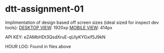 # dtt-assignment-01

Implimentation of design based off screen sizes (ideal sized for inspect dev tools): 
[DESKTOP VIEW](https://overflow.io/s/SQY91U3K/?node=a1b1f199): 1920xp
[MOBILE VIEW]([https://pages.github.com/](https://overflow.io/s/SQY91U3K/?node=08a536d0)): 414px 

API KEY: eZAMbHDt3QsdXruE-qUlyKYGxif5J9kN

HOUR LOG: Found in files above 
